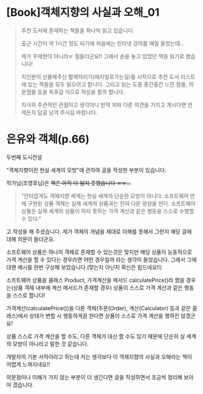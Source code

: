 # [Book]객체지향의 사실과 오해_01

> 추천 도서에 존재하는 책들을 하나씩 읽고 있습니다.
>
> 출근 시간이 약 1시간 정도 되기에 처음에는 인터넷 강의를 매일 들었는데...
>
> 제가 무제한이 아니라ㅠ 힘들더군요!! 그래서 손을 놓고 있었던 책을 읽기로 했습니다!
>
> 지인분이 선물해주신 함께자리기(애자일로가는길)를 시작으로 추천 도서 리스트에 있는 책들을 모두 읽으려고 합니다. 그리고 읽는 도중 중간중간 느낀 점들, 의문점들 등을 독후감 식으로 작성을 할까 합니다.
>
> 지극히 주관적인 관점이고 생각이니 만약 저와 다른 의견을 가지고 계시다면 언제든지 답글 남겨 주시길 바랍니다.

# 은유와 객체(p.66)

두번째 도시전설

"객체지향이란 현실 세계의 모방"에 관하여 글을 작성한 부분이 있습니다.

작가님(조영호님)은 ~~책은 아직 다 일지 못했습니다 ㅠㅠ...~~

>  "안타깝게도 객체지향 세계는 현실 세계의 단순한 모방이 아니다. 소프트웨어 안에 구현된 상품 객체는 실제 세계의 상품과는 전혀 다른 양상을 띤다. 소프트웨어 상품은 실제 세계의 상품이 하지 못하는 가격 계산과 같은 행동을 스스로 수행할 수 있다."

고 작성을 해 주셨습니다. 제가 객체의 개념을 제대로 이해를 못해서 그런지 해당 글에 대해 의문이 들더군요.

소프트웨어 상품은 하나의 객체로 존재할 수 있는것은 맞지만 해당 상품이 능동적으로 가격 계산을 할 수 있다는 경우라면 어떤 경우일까 라는 생각이 들었습니다. 그래서 그에 대핸 예시를 한번 구상해 보았습니다.(맞는지 아닌지 확신은 힘드네요!!)

소프트웨어 상품을 클래스 Product, 가격계산을 메서드 calculatePrice()라 했을 경우는(상품 객체 내부에 계산 메서드가 존재할 경우) 상품이 스스로 가격 계산과 같은 행동을 스스로 합니다!

가격계산(calculatePrice())을 다른 객체(주문(Order), 계산(Calculator) 등과 같은 클래스)에서 상태가 변할 시 행동하게끔 한다면 상품이 스스로 가격 계산을 행하진 않겠군요! 

상품 스스로 가격 계산을 할 수도, 다른 객체가 대신 할 수도 있기 때문에 단순히 실 세계의 모방이 아니라고 말한 것 같습니다.

개발자의 기본 서적이라고 하는데 저는 생각보다 이 객체지향의 사실과 오해라는 책이 어렵게 느껴지네요!!

의문점이나 이해가 가지 않는 부분이 더 생긴다면 글을 작성하면서 조금씩 정리해 보아야 겠습니다.